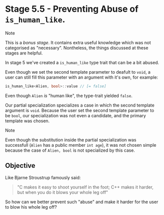 # Stage 5.5 - Preventing Abuse of `is_human_like`.

> [!NOTE]
> This is a *bonus stage*. It contains extra useful knowledge which was not categorised as "necessary".
> Nontheless, the things discussed at these stages are helpful.

In stage 5 we've created a `is_human_like` type trait that can be a bit abused.

Even though we set the second template parameter to deafult to `void`, a user can still fill this parameter with an argument with it's own, for example:

```c++
is_human_like<Alien, bool>::value // [= false]
```

Even though `Alien` *is* "human like", the type-trait yielded `false`.

Our partial specialization specializes a case in which the second template argument is `void`. Because the user set the second template parameter to be `bool`, our specialization was not even a candidate, and the primary template was chosen.

> [!NOTE]
> Even though the substitution inside the partial specialization was successfull (`Alien` has a public member `int age`), it was not chosen simple because the case of `Alien, bool` is not specialized by this case.


## Objective

Like Bjarne Stroustrup famously said:

> "C makes it easy to shoot yourself in the foot; C++ makes it harder, but when you do it blows your whole leg off"

So how can we better prevent such "abuse" and make it harder for the user to blow his whole leg off?

